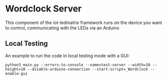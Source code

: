 # Wordclock Server
This component of the iot-ledmatrix framework runs on the
device you want to control, communicating with the LEDs via an
Arduino

## Local Testing
An example to run the code in local testing mode with a GUI:
```shell script
python3 main.py --errors-to-console --name=test-server --width=10 --height=10 --disable-arduino-connection --start-script=_Wordclock --enable-gui
```